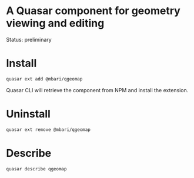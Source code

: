 # A Quasar component for geometry viewing and editing

Status: preliminary

# Install
```bash
quasar ext add @mbari/qgeomap
```
Quasar CLI will retrieve the component from NPM and install the extension.

# Uninstall
```bash
quasar ext remove @mbari/qgeomap
```

# Describe
```bash
quasar describe qgeomap
```
